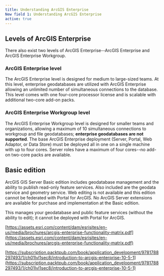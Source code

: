 ```yaml
---
title: Understanding ArcGIS Enterprise
New field 1: Understanding ArcGIS Enterprise
active: true
---
```


## Levels of ArcGIS Enterprise

There also exist two levels of ArcGIS Enterprise--ArcGIS Enterprise and ArcGIS Enterprise Workgroup.

### ArcGIS Enterprise level

The ArcGIS Enterprise level is designed for medium to large-sized teams. At this level, enterprise geodatabases are utilized with ArcGIS Enterprise allowing an unlimited number of simultaneous connections to the database. This level comes with one four-core processor license and is scalable with additional two-core add-on packs.

### ArcGIS Enterprise Workgroup level

The ArcGIS Enterprise Workgroup level is designed for smaller teams and organizations, allowing a maximum of 10 simultaneous connections to workgroup and file geodatabases; **enterprise geodatabases are not supported**. The base ArcGIS Enterprise deployment (Server, Portal, Web Adaptor, or Data Store) must be deployed all in one on a single machine with up to four cores. Server roles have a maximum of four cores--no add-on two-core packs are available.

## Basic edition

ArcGIS GIS Server Basic edition includes geodatabase management and the ability to publish read-only feature services. Also included are the geodata service and geometry service. Web editing is not available and this edition cannot be federated with Portal for ArcGIS. No ArcGIS Server extensions are available for purchase and implementation at the Basic edition.

This manages your geodatabase and public feature services (without the ability to edit); it cannot be deployed with Portal for ArcGIS.

[https://assets.esri.com/content/dam/esrisites/en-us/media/brochures/arcgis-enterprise-functionality-matrix.pdf](https://assets.esri.com/content/dam/esrisites/en-us/media/brochures/arcgis-enterprise-functionality-matrix.pdf)

[https://subscription.packtpub.com/book/application_development/9781788297493/1/ch01lvl1sec8/introduction-to-arcgis-enterprise-10-5-1](https://subscription.packtpub.com/book/application_development/9781788297493/1/ch01lvl1sec8/introduction-to-arcgis-enterprise-10-5-1)
